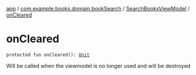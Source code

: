 [app](../../index.md) / [com.example.books.domain.bookSearch](../index.md) / [SearchBooksViewModel](index.md) / [onCleared](./on-cleared.md)

# onCleared

`protected fun onCleared(): `[`Unit`](https://kotlinlang.org/api/latest/jvm/stdlib/kotlin/-unit/index.html)

Will be called when the viewmodel is no longer used and will be destroyed

